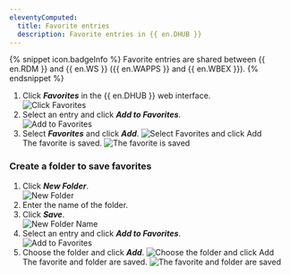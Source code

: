 ```yaml
---
eleventyComputed:
  title: Favorite entries
  description: Favorite entries in {{ en.DHUB }}
---
```

{% snippet icon.badgeInfo %}
Favorite entries are shared between {{ en.RDM }} and {{ en.WS }} ({{ en.WAPPS }} and {{ en.WBEX }}).
{% endsnippet %}  

1. Click ***Favorites*** in the {{ en.DHUB }} web interface.  
![Click Favorites](https://webdevolutions.blob.core.windows.net/docs/en/hub/Hub6069.png)  
1. Select an entry and click ***Add to Favorites***.  
![Add to Favorites](https://webdevolutions.blob.core.windows.net/docs/en/hub/Hub6067.png)  
1. Select ***Favorites*** and click ***Add***.
![Select Favorites and click Add](https://webdevolutions.blob.core.windows.net/docs/en/hub/Hub6071.png)  
The favorite is saved.
![The favorite is saved](https://webdevolutions.blob.core.windows.net/docs/en/hub/Hub6072.png)  

### Create a folder to save favorites 

1. Click ***New Folder***.  
![New Folder](https://webdevolutions.blob.core.windows.net/docs/en/hub/Hub6064.png)  
1. Enter the name of the folder. 
1. Click ***Save***.  
![New Folder Name](https://webdevolutions.blob.core.windows.net/docs/en/hub/Hub6065.png)  
1. Select an entry and click ***Add to Favorites***.   
![Add to Favorites](https://webdevolutions.blob.core.windows.net/docs/en/hub/Hub6067.png)  
6. Choose the folder and click ***Add***.
![Choose the folder and click Add](https://webdevolutions.blob.core.windows.net/docs/en/hub/Hub6073.png)   
The favorite and folder are saved.
![The favorite and folder are saved](https://webdevolutions.blob.core.windows.net/docs/en/hub/Hub6070.png)
